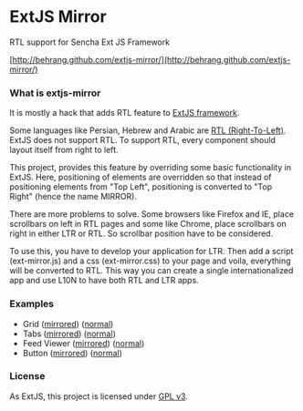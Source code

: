 ExtJS Mirror
============

RTL support for Sencha Ext JS Framework

[http://behrang.github.com/extjs-mirror/](http://behrang.github.com/extjs-mirror/)

### What is extjs-mirror
It is mostly a hack that adds RTL feature to [ExtJS framework](http://www.sencha.com/products/extjs/).

Some languages like Persian, Hebrew and Arabic are [RTL (Right-To-Left)](http://en.wikipedia.org/wiki/Right-to-left). ExtJS does not support RTL. To support RTL, every component should layout itself from right to left.

This project, provides this feature by overriding some basic functionality in ExtJS. Here, positioning of elements are overridden so that instead of positioning elements from "Top Left", positioning is converted to "Top Right" (hence the name MIRROR).

There are more problems to solve. Some browsers like Firefox and IE, place scrollbars on left in RTL pages and some like Chrome, place scrollbars on right in either LTR or RTL. So scrollbar position have to be considered.

To use this, you have to develop your application for LTR. Then add a script (ext-mirror.js) and a css (ext-mirror.css) to your page and voila, everything will be converted to RTL. This way you can create a single internationalized app and use L10N to have both RTL and LTR apps.

### Examples
* Grid ([mirrored](http://behrang.github.com/extjs-mirror/examples/grid.html)) ([normal](http://behrang.github.com/extjs-mirror/examples/grid.html?ext-mirror-off))
* Tabs ([mirrored](http://behrang.github.com/extjs-mirror/examples/tabs.html)) ([normal](http://behrang.github.com/extjs-mirror/examples/tabs.html?ext-mirror-off))
* Feed Viewer ([mirrored](http://behrang.github.com/extjs-mirror/examples/feed-viewer.html)) ([normal](http://behrang.github.com/extjs-mirror/examples/feed-viewer.html?ext-mirror-off))
* Button ([mirrored](http://behrang.github.com/extjs-mirror/examples/button.html)) ([normal](http://behrang.github.com/extjs-mirror/examples/button.html?ext-mirror-off))

### License
As ExtJS, this project is licensed under [GPL v3](http://www.gnu.org/licenses/gpl.html).